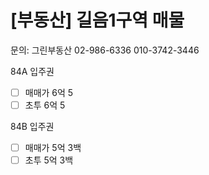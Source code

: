 # [부동산] 길음1구역 매물

문의:  그린부동산 02-986-6336 
010-3742-3446

 84A 입주권
- [ ] 매매가 6억 5
- [ ] 초투 6억 5

84B 입주권
- [ ]  매매가 5억 3백
- [ ]  초투 5억 3백